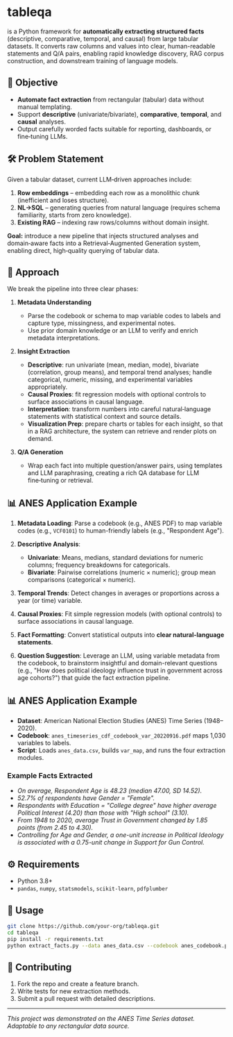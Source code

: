 # tableqa

<tableqa> is a Python framework for **automatically extracting structured facts** (descriptive, comparative, temporal, and causal) from large tabular datasets. It converts raw columns and values into clear, human-readable statements and Q/A pairs, enabling rapid knowledge discovery, RAG corpus construction, and downstream training of language models.

## 🎯 Objective

* **Automate fact extraction** from rectangular (tabular) data without manual templating.
* Support **descriptive** (univariate/bivariate), **comparative**, **temporal**, and **causal** analyses.
* Output carefully worded facts suitable for reporting, dashboards, or fine‑tuning LLMs.

## 🛠️ Problem Statement

Given a tabular dataset, current LLM‑driven approaches include:

1. **Row embeddings** – embedding each row as a monolithic chunk (inefficient and loses structure).
2. **NL→SQL** – generating queries from natural language (requires schema familiarity, starts from zero knowledge).
3. **Existing RAG** – indexing raw rows/columns without domain insight.

**Goal:** introduce a new pipeline that injects structured analyses and domain‑aware facts into a Retrieval‑Augmented Generation system, enabling direct, high‑quality querying of tabular data.

## 🧩 Approach

We break the pipeline into three clear phases:

1. **Metadata Understanding**

   * Parse the codebook or schema to map variable codes to labels and capture type, missingness, and experimental notes.
   * Use prior domain knowledge or an LLM to verify and enrich metadata interpretations.

2. **Insight Extraction**

   * **Descriptive**: run univariate (mean, median, mode), bivariate (correlation, group means), and temporal trend analyses; handle categorical, numeric, missing, and experimental variables appropriately.
   * **Causal Proxies**: fit regression models with optional controls to surface associations in causal language.
   * **Interpretation**: transform numbers into careful natural‑language statements with statistical context and source details.
   * **Visualization Prep**: prepare charts or tables for each insight, so that in a RAG architecture, the system can retrieve and render plots on demand.

3. **Q/A Generation**

   * Wrap each fact into multiple question/answer pairs, using templates and LLM paraphrasing, creating a rich QA database for LLM fine‑tuning or retrieval.

## 📊 ANES Application Example

1. **Metadata Loading**: Parse a codebook (e.g., ANES PDF) to map variable codes (e.g., `VCF0101`) to human-friendly labels (e.g., "Respondent Age").
2. **Descriptive Analysis**:

   * **Univariate**: Means, medians, standard deviations for numeric columns; frequency breakdowns for categoricals.
   * **Bivariate**: Pairwise correlations (numeric × numeric); group mean comparisons (categorical × numeric).
3. **Temporal Trends**: Detect changes in averages or proportions across a year (or time) variable.
4. **Causal Proxies**: Fit simple regression models (with optional controls) to surface associations in causal language.
5. **Fact Formatting**: Convert statistical outputs into **clear natural-language statements**.
6. **Question Suggestion**: Leverage an LLM, using variable metadata from the codebook, to brainstorm insightful and domain-relevant questions (e.g., "How does political ideology influence trust in government across age cohorts?") that guide the fact extraction pipeline.

## 📊 ANES Application Example

* **Dataset**: American National Election Studies (ANES) Time Series (1948–2020).
* **Codebook**: `anes_timeseries_cdf_codebook_var_20220916.pdf` maps 1,030 variables to labels.
* **Script**: Loads `anes_data.csv`, builds `var_map`, and runs the four extraction modules.

### Example Facts Extracted

* *On average, Respondent Age is 48.23 (median 47.00, SD 14.52).*
* *52.7% of respondents have Gender = "Female".*
* *Respondents with Education = "College degree" have higher average Political Interest (4.20) than those with "High school" (3.10).*
* *From 1948 to 2020, average Trust in Government changed by 1.85 points (from 2.45 to 4.30).*
* *Controlling for Age and Gender, a one-unit increase in Political Ideology is associated with a 0.75-unit change in Support for Gun Control.*

## ⚙️ Requirements

* Python 3.8+
* `pandas`, `numpy`, `statsmodels`, `scikit-learn`, `pdfplumber`

## 🚀 Usage

```bash
git clone https://github.com/your-org/tableqa.git
cd tableqa
pip install -r requirements.txt
python extract_facts.py --data anes_data.csv --codebook anes_codebook.pdf --output anes_facts.txt
```

## 🤝 Contributing

1. Fork the repo and create a feature branch.
2. Write tests for new extraction methods.
3. Submit a pull request with detailed descriptions.

---

*This project was demonstrated on the ANES Time Series dataset. Adaptable to any rectangular data source.*
